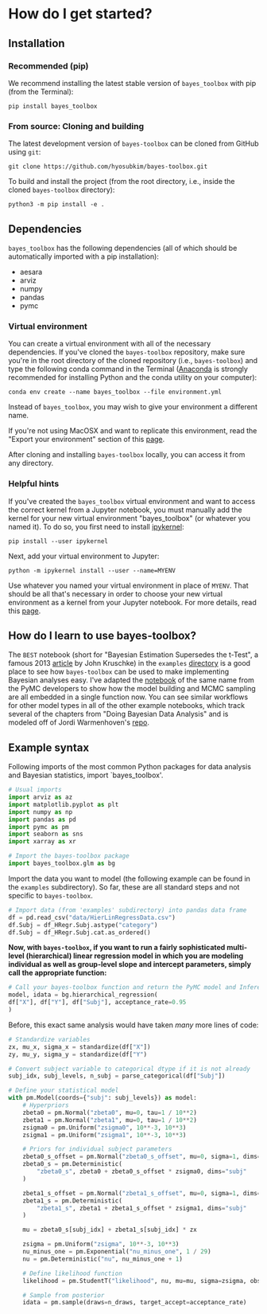 # How do I get started?

## Installation

### Recommended (pip)
We recommend installing the latest stable version of `bayes_toolbox` with pip (from the Terminal):
```
pip install bayes_toolbox
```

### From source: Cloning and building
The latest development version of `bayes-toolbox` can be cloned from GitHub using `git`:
```
git clone https://github.com/hyosubkim/bayes-toolbox.git
```

To build and install the project (from the root directory, i.e., inside the cloned `bayes-toolbox` directory):
```
python3 -m pip install -e .
```

## Dependencies
`bayes_toolbox` has the following dependencies (all of which should be automatically imported with a pip installation):  
- aesara  
- arviz  
- numpy  
- pandas  
- pymc  


### Virtual environment
You can create a virtual environment with all of the necessary dependencies. If you've cloned the `bayes-toolbox` repository, make sure you're in the root directory of the cloned repository (i.e., `bayes-toolbox`) and type the following conda command in the Terminal ([Anaconda](https://www.anaconda.com/) is strongly recommended for installing Python and the conda utility on your computer):
```
conda env create --name bayes_toolbox --file environment.yml
```
Instead of `bayes_toolbox`, you may wish to give your environment a different name. 

If you're not using MacOSX and want to replicate this environment, read the "Export your environment" section of this [page](https://goodresearch.dev/setup.html). 

After cloning and installing `bayes-toolbox` locally, you can access it from any directory. 

### Helpful hints
If you've created the `bayes_toolbox` virtual environment and want to access the correct kernel from a Jupyter notebook, you must manually add the kernel for your new virtual environment "bayes_toolbox" (or whatever you named it). To do so, you first need to install [ipykernel](https://github.com/ipython/ipykernel):
```
pip install --user ipykernel
```

Next, add your virtual environment to Jupyter:
```
python -m ipykernel install --user --name=MYENV
```
Use whatever you named your virtual environment in place of `MYENV`. That should be all that's necessary in order to choose your new virtual environment as a kernel from your Jupyter notebook. For more details, read this [page](https://janakiev.com/blog/jupyter-virtual-envs/). 

## How do I learn to use bayes-toolbox?
The `BEST`  notebook (short for "Bayesian Estimation Supersedes the t-Test", a famous 2013 [article](https://jkkweb.sitehost.iu.edu/articles/Kruschke2013JEPG.pdf) by John Kruschke) in the `examples` [directory](https://github.com/hyosubkim/bayesian-statistics-toolbox/tree/main/examples) is a good place to see how `bayes-toolbox` can be used to make implementing Bayesian analyses easy. I've adapted the [notebook](https://www.pymc.io/projects/examples/en/latest/case_studies/BEST.html) of the same name from the PyMC developers to show how the model building and MCMC sampling are all embedded in a single function now. You can see similar workflows for other model types in all of the other example notebooks, which track several of the chapters from "Doing Bayesian Data Analysis" and is modeled off of Jordi Warmenhoven's [repo](https://github.com/JWarmenhoven/DBDA-python).

## Example syntax
Following imports of the most common Python packages for data analysis and Bayesian statistics, import `bayes_toolbox'. 

```python
# Usual imports 
import arviz as az
import matplotlib.pyplot as plt
import numpy as np
import pandas as pd
import pymc as pm
import seaborn as sns
import xarray as xr

# Import the bayes-toolbox package 
import bayes_toolbox.glm as bg
```

Import the data you want to model (the following example can be found in the `examples` subdirectory). So far, these are all standard steps and not specific to `bayes-toolbox`. 

```python
# Import data (from 'examples' subdirectory) into pandas data frame 
df = pd.read_csv("data/HierLinRegressData.csv")
df.Subj = df_HRegr.Subj.astype("category")
df.Subj = df_HRegr.Subj.cat.as_ordered()
```

**Now, with `bayes-toolbox`, if you want to run a fairly sophisticated multi-level (hierarchical) linear regression model in which you are modeling individual as well as group-level slope and intercept parameters, simply call the appropriate function:**

```python
# Call your bayes-toolbox function and return the PyMC model and InferenceData objects
model, idata = bg.hierarchical_regression(
df["X"], df["Y"], df["Subj"], acceptance_rate=0.95
)
```

Before, this exact same analysis would have taken *many* more lines of code:

```python
# Standardize variables
zx, mu_x, sigma_x = standardize(df["X"])
zy, mu_y, sigma_y = standardize(df["Y")

# Convert subject variable to categorical dtype if it is not already
subj_idx, subj_levels, n_subj = parse_categorical(df["Subj"])

# Define your statistical model
with pm.Model(coords={"subj": subj_levels}) as model:
    # Hyperpriors
    zbeta0 = pm.Normal("zbeta0", mu=0, tau=1 / 10**2)
    zbeta1 = pm.Normal("zbeta1", mu=0, tau=1 / 10**2)
    zsigma0 = pm.Uniform("zsigma0", 10**-3, 10**3)
    zsigma1 = pm.Uniform("zsigma1", 10**-3, 10**3)

    # Priors for individual subject parameters
    zbeta0_s_offset = pm.Normal("zbeta0_s_offset", mu=0, sigma=1, dims="subj")
    zbeta0_s = pm.Deterministic(
        "zbeta0_s", zbeta0 + zbeta0_s_offset * zsigma0, dims="subj"
    )

    zbeta1_s_offset = pm.Normal("zbeta1_s_offset", mu=0, sigma=1, dims="subj")
    zbeta1_s = pm.Deterministic(
        "zbeta1_s", zbeta1 + zbeta1_s_offset * zsigma1, dims="subj"
    )

    mu = zbeta0_s[subj_idx] + zbeta1_s[subj_idx] * zx

    zsigma = pm.Uniform("zsigma", 10**-3, 10**3)
    nu_minus_one = pm.Exponential("nu_minus_one", 1 / 29)
    nu = pm.Deterministic("nu", nu_minus_one + 1)

    # Define likelihood function
    likelihood = pm.StudentT("likelihood", nu, mu=mu, sigma=zsigma, observed=zy)

    # Sample from posterior
    idata = pm.sample(draws=n_draws, target_accept=acceptance_rate)
```
